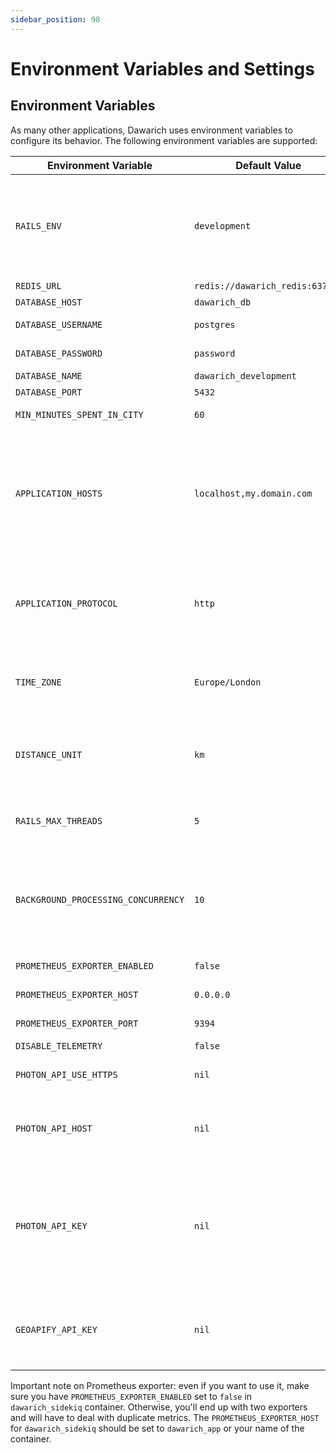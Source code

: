 ```yaml
---
sidebar_position: 98
---
```


# Environment Variables and Settings

## Environment Variables

As many other applications, Dawarich uses environment variables to configure its behavior. The following environment variables are supported:

| Environment Variable | Default Value | Description |
| -------------------- | ------------- | ----------- |
| `RAILS_ENV`          | `development` | Application environment. `development` value makes sure all errors will be shown explicitly, making easier remote debugging |
| `REDIS_URL`          | `redis://dawarich_redis:6379/0` | Redis URL |
| `DATABASE_HOST`      | `dawarich_db` | Database host |
| `DATABASE_USERNAME`  | `postgres`    | Database username |
| `DATABASE_PASSWORD`  | `password`    | Database password |
| `DATABASE_NAME`      | `dawarich_development` | Database name |
| `DATABASE_PORT`      | `5432` | Database port |
| `MIN_MINUTES_SPENT_IN_CITY` | `60`   | Minimum minutes spent in a city |
| `APPLICATION_HOSTS`  | `localhost,my.domain.com`   | Application hosts, provide multiple if you want your Dawarich instance to be available by multiple domains/ip addresses. Don't put protocols here, only host names. |
| `APPLICATION_PROTOCOL` | `http` | Application protocol. Change to `https` if you want your Dawarich instance to be served via SSL |
| `TIME_ZONE`          | `Europe/London` | Time zone. Full list of supported timezones available on [Github](https://github.com/Freika/dawarich/issues/27#issuecomment-2094721396) |
| `DISTANCE_UNIT` | `km` | Distance unit. For miles, change to `mi`. All settings still should be provided in meters/kilometers |
| `RAILS_MAX_THREADS` | `5` | Connection pool size for the Dawarich database |
| `BACKGROUND_PROCESSING_CONCURRENCY` | `10` | Background processing concurrency. Should not be higher than `RAILS_MAX_THREADS`. More info on [Sidekiq docs](https://github.com/sidekiq/sidekiq/wiki/Advanced-Options#concurrency) |
| `PROMETHEUS_EXPORTER_ENABLED` | `false` | Prometheus exporter enabled |
| `PROMETHEUS_EXPORTER_HOST` | `0.0.0.0` | Prometheus exporter host |
| `PROMETHEUS_EXPORTER_PORT` | `9394` | Prometheus exporter port |
| `DISABLE_TELEMETRY` | `false` | Disable [telemetry](/docs/tutorials/telemetry) |
| `PHOTON_API_USE_HTTPS` | `nil` | Use HTTPS for Photon API requests |
| `PHOTON_API_HOST` | `nil` | Photon API host. Useful if you're self-hosting your [own Photon instance](https://dawarich.app/docs/tutorials/reverse-geocoding#setting-up-your-own-reverse-geocoding-service) |
| `PHOTON_API_KEY` | `nil` | Photon API key. Useful if you're supporting Dawarich development on [Patreon](https://www.patreon.com/c/freika/membership) and want to use Photon API instance hosted by Freika without any limits |
| `GEOAPIFY_API_KEY` | `nil` | Geoapify API key. Provide your own key if you want to use Geoapify reverse geocoding service |

Important note on Prometheus exporter: even if you want to use it, make sure you have `PROMETHEUS_EXPORTER_ENABLED` set to `false` in `dawarich_sidekiq` container. Otherwise, you'll end up with two exporters and will have to deal with duplicate metrics. The `PROMETHEUS_EXPORTER_HOST` for `dawarich_sidekiq` should be set to `dawarich_app` or your name of the container.

